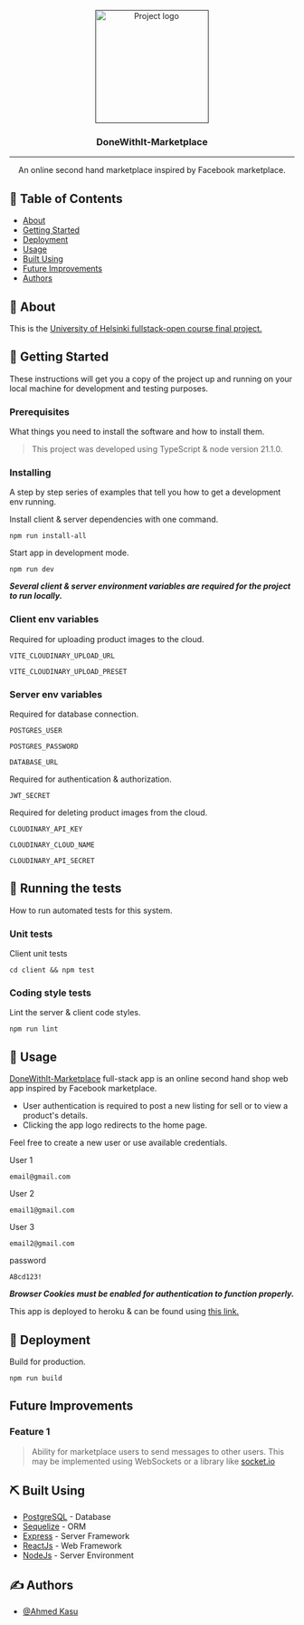 <p align="center">
  <a href="" rel="noopener">
 <img width=200px height=200px src="https://i.imgur.com/6wj0hh6.jpg" alt="Project logo"></a>
</p>

<h3 align="center">DoneWithIt-Marketplace</h3>

---

<p align="center">  An online second hand marketplace inspired by Facebook marketplace.
    <br> 
</p>

## 📝 Table of Contents

- [About](#about)
- [Getting Started](#getting_started)
- [Deployment](#deployment)
- [Usage](#usage)
- [Built Using](#built_using)
- [Future Improvements](#future_improvements)
- [Authors](#authors)

## 🧐 About <a name = "about"></a>

This is the [University of Helsinki fullstack-open course final project.](https://github.com/fullstack-hy2020/misc/blob/master/project.md)

## 🏁 Getting Started <a name = "getting_started"></a>

These instructions will get you a copy of the project up and running on your local machine for development and testing purposes.

### Prerequisites

What things you need to install the software and how to install them.

> This project was developed using TypeScript & node version 21.1.0.

### Installing

A step by step series of examples that tell you how to get a development env running.

Install client & server dependencies with one command.

```
npm run install-all
```

Start app in development mode.

```
npm run dev
```

**_Several client & server environment variables are required for the project to run locally._**

### Client env variables

Required for uploading product images to the cloud.

```
VITE_CLOUDINARY_UPLOAD_URL
```

```
VITE_CLOUDINARY_UPLOAD_PRESET
```

### Server env variables

Required for database connection.

```
POSTGRES_USER
```

```
POSTGRES_PASSWORD
```

```
DATABASE_URL
```

Required for authentication & authorization.

```
JWT_SECRET
```

Required for deleting product images from the cloud.

```
CLOUDINARY_API_KEY
```

```
CLOUDINARY_CLOUD_NAME
```

```
CLOUDINARY_API_SECRET
```

## 🔧 Running the tests <a name = "tests"></a>

How to run automated tests for this system.

### Unit tests

Client unit tests

```
cd client && npm test
```

### Coding style tests

Lint the server & client code styles.

```
npm run lint
```

## 🎈 Usage <a name="usage"></a>

[DoneWithIt-Marketplace](https://donewithit-marketplace-6ab68864c928.herokuapp.com/) full-stack app is an online second hand shop web app inspired by Facebook marketplace.

- User authentication is required to post a new listing for sell or to view a product's details.
- Clicking the app logo redirects to the home page.

Feel free to create a new user or use available credentials.

User 1

```
email@gmail.com
```

User 2

```
email1@gmail.com
```

User 3

```
email2@gmail.com
```

password

```
ABcd123!
```

**_Browser Cookies must be enabled for authentication to function properly._**

This app is deployed to heroku & can be found using [this link.](https://donewithit-marketplace-6ab68864c928.herokuapp.com/)

## 🚀 Deployment <a name = "deployment"></a>

Build for production.

```
npm run build
```

## Future Improvements <a name = "future_improvements"></a>

### Feature 1

> Ability for marketplace users to send messages to other users.
> This may be implemented using WebSockets or a library like [socket.io](https://socket.io/)

## ⛏️ Built Using <a name = "built_using"></a>

- [PostgreSQL](https://www.postgresql.org/) - Database
- [Sequelize](https://sequelize.org/) - ORM
- [Express](https://expressjs.com/) - Server Framework
- [ReactJs](https://react.dev/) - Web Framework
- [NodeJs](https://nodejs.org/en/) - Server Environment

## ✍️ Authors <a name = "authors"></a>

- [@Ahmed Kasu](https://github.com/AhmedKasu)
